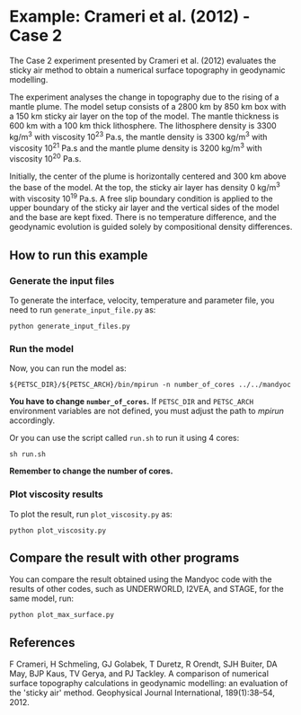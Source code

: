 # Example: Crameri et al. (2012) - Case 2

The Case 2 experiment presented by Crameri et al. (2012) evaluates the sticky air method to obtain a numerical surface topography in geodynamic modelling.

The experiment analyses the change in topography due to the rising of a mantle plume.
The model setup consists of a 2800 km by 850 km box with a 150 km sticky air layer on the top of the model.
The mantle thickness is 600 km with a 100 km thick lithosphere.
The lithosphere density is 3300 kg/m<sup>3</sup> with viscosity 10<sup>23</sup> Pa.s,
the mantle density is 3300 kg/m<sup>3</sup> with viscosity 10<sup>21</sup> Pa.s
and the mantle plume density is 3200 kg/m<sup>3</sup> with viscosity 10<sup>20</sup> Pa.s.

Initially, the center of the plume is horizontally centered and 300 km above the base of the model.
At the top, the sticky air layer has density 0 kg/m<sup>3</sup> with viscosity 10<sup>19</sup> Pa.s.
A free slip boundary condition is applied to the upper boundary of the sticky air layer and the vertical sides of the model and the base are kept fixed.
There is no temperature difference, and the geodynamic evolution is guided solely by compositional density differences.

## How to run this example

### Generate the input files

To generate the interface, velocity, temperature and parameter file, you need to run `generate_input_file.py` as:
```
python generate_input_files.py
```

### Run the model

Now, you can run the model as:
```
${PETSC_DIR}/${PETSC_ARCH}/bin/mpirun -n number_of_cores ../../mandyoc
```
__You have to change `number_of_cores`.__ If `PETSC_DIR` and `PETSC_ARCH` environment variables are not defined, you must adjust the path to _mpirun_ accordingly.


Or you can use the script called `run.sh` to run it using 4 cores:
```
sh run.sh
```
__Remember to change the number of cores.__

### Plot viscosity results

To plot the result, run `plot_viscosity.py` as:
```
python plot_viscosity.py
```

## Compare the result with other programs

You can compare the result obtained using the Mandyoc code with the results of other codes, such as UNDERWORLD, I2VEA, and STAGE, for the same model, run:
```
python plot_max_surface.py
```

## References

F Crameri, H Schmeling, GJ Golabek, T Duretz, R Orendt, SJH Buiter, DA May, BJP Kaus, TV Gerya, and PJ Tackley. A comparison of numerical
surface topography calculations in geodynamic modelling: an evaluation of the 'sticky air' method.
Geophysical Journal International, 189(1):38–54, 2012.
